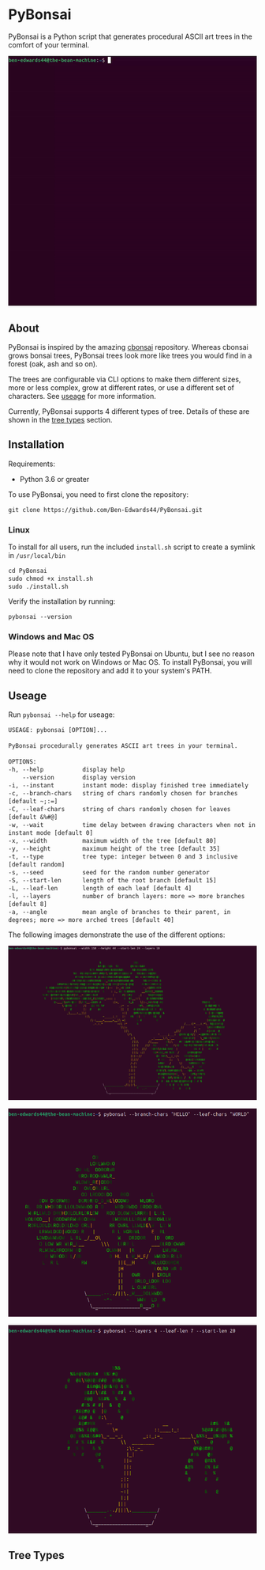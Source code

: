 # PyBonsai

PyBonsai is a Python script that generates procedural ASCII art trees in the comfort of your terminal.

![demo](/Images/demo.gif)

## About

PyBonsai is inspired by the amazing [cbonsai](https://gitlab.com/jallbrit/cbonsai) repository.
Whereas cbonsai grows bonsai trees, PyBonsai trees look more like trees you would find in a forest (oak, ash and so on).

The trees are configurable via CLI options to make them different sizes, more or less complex, grow at different rates, or use a different set of characters. See [useage](#useage) for more information.

Currently, PyBonsai supports 4 different types of tree. Details of these are shown in the [tree types](#tree-types) section.

## Installation

Requirements:
- Python 3.6 or greater

To use PyBonsai, you need to first clone the repository:

    git clone https://github.com/Ben-Edwards44/PyBonsai.git

### Linux

To install for all users, run the included `install.sh` script to create a symlink in `/usr/local/bin`

    cd PyBonsai
    sudo chmod +x install.sh
    sudo ./install.sh

Verify the installation by running:

    pybonsai --version

### Windows and Mac OS

Please note that I have only tested PyBonsai on Ubuntu, but I see no reason why it would not work on Windows or Mac OS.
To install PyBonsai, you will need to clone the repository and add it to your system's PATH.

## Useage

Run `pybonsai --help` for useage:

    USEAGE: pybonsai [OPTION]...

    PyBonsai procedurally generates ASCII art trees in your terminal.

    OPTIONS:
    -h, --help           display help
        --version        display version
    -i, --instant        instant mode: display finished tree immediately
    -c, --branch-chars   string of chars randomly chosen for branches [default ~;:=]
    -C, --leaf-chars     string of chars randomly chosen for leaves [default &%#@]
    -w, --wait           time delay between drawing characters when not in instant mode [default 0]
    -x, --width          maximum width of the tree [default 80]
    -y, --height         maximum height of the tree [default 35]
    -t, --type           tree type: integer between 0 and 3 inclusive [default random]
    -s, --seed           seed for the random number generator
    -S, --start-len      length of the root branch [default 15]
    -L, --leaf-len       length of each leaf [default 4]
    -l, --layers         number of branch layers: more => more branches [default 8]
    -a, --angle          mean angle of branches to their parent, in degrees; more => more arched trees [default 40]

The following images demonstrate the use of the different options:

![big tree](/Images/big.png)

![different characters](/Images/chars.png)

![longer leaves](/Images/leafy.png)

## Tree Types